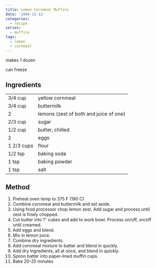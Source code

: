 ```yaml
---
title: Lemon Cornmeal Muffins
date: '1994-11-12'
categories:
  - recipe
series:
  - muffins
tags:
  - lemon
  - cornmeal
---
```


makes 1 dozen

can freeze

## Ingredients

|||
|---|---|
|3/4 cup |   yellow cornmeal|
|3/4 cup |   buttermilk|
|2  |          lemons (zest of both and juice of one)|
|2/3 cup |   sugar|
|1/2 cup |   butter, chilled|
|2 |           eggs|
|1 2/3 cups |   flour|
|1/2 tsp |   baking soda|
|1 tsp |       baking powder|
|1 tsp |       salt|

## Method

1. Preheat oven temp to 375 F (190 C)
2. Combine cornmeal and buttermilk and set aside.
3. Using food processor chop lemon zest. Add sugar and process until zest is
finely chopped.
4. Cut butter into 1" cubes and add to work bowl. Process on/off, on/off until
creamed.
5. Add eggs and blend.
6. Mix in lemon juice.
7. Combine dry ingredients.
8. Add cornmeal mixture to batter and blend in quickly.
9. Add dry ingredients, all at once, and blend in quickly.
10. Spoon batter into paper-lined muffin cups.
11. Bake 20-25 minutes
